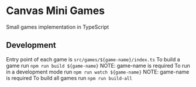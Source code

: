 # Canvas Mini Games
Small games implementation in TypeScript

## Development
Entry point of each game is `src/games/${game-name}/index.ts`
To build a game run `npm run build ${game-name}` NOTE: game-name is required
To run in a development mode run `npm run watch ${game-name}` NOTE: game-name is required
To build all games run `npm run build-all`
